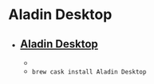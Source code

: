 # Aladin Desktop
- [Aladin Desktop](https://aladin.u-strasbg.fr/AladinDesktop/)
  -  
  - 
  - `brew cask install Aladin Desktop`
